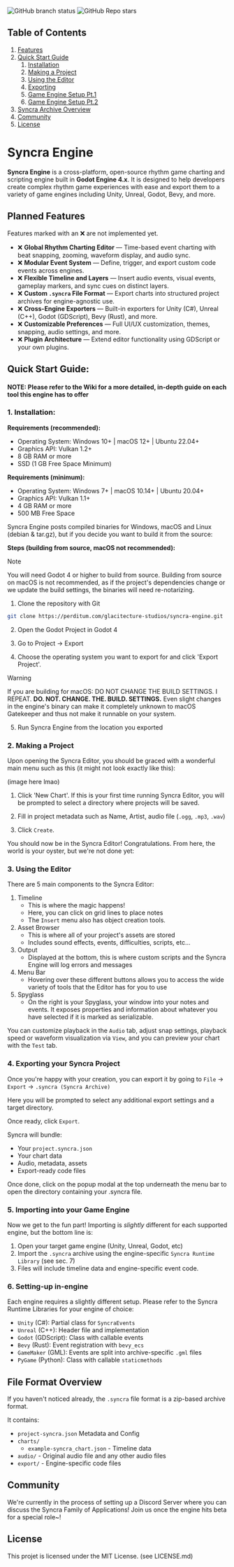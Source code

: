 ![GitHub branch status](https://img.shields.io/github/checks-status/WinterBlox/syncra-engine/main)
![GitHub Repo stars](https://img.shields.io/github/stars/WinterBlox/syncra-engine)


## Table of Contents
1. [Features](#features)
2. [Quick Start Guide](#quick-start-guide)
    1. [Installation](#1-installation)
    2. [Making a Project](#2-making-a-project)
    3. [Using the Editor](#3-using-the-editor)
    4. [Exporting](#4-exporting-your-syncra-project)
    5. [Game Engine Setup Pt.1](#5-importing-into-your-game-engine)
    6. [Game Engine Setup Pt.2](#6-setting-up-in-engine)
3. [Syncra Archive Overview](#file-format-overview)
4. [Community](#community)
5. [License](#license)

# Syncra Engine

**Syncra Engine** is a cross-platform, open-source rhythm game charting and scripting engine built in **Godot Engine 4.x**. It is designed to help developers create complex rhythm game experiences with ease and export them to a variety of game engines including Unity, Unreal, Godot, Bevy, and more.

## Planned Features
Features marked with an :x: are not implemented yet.

- :x: **Global Rhythm Charting Editor** — Time-based event charting with beat snapping, zooming, waveform display, and audio sync.
- :x: **Modular Event System** — Define, trigger, and export custom code events across engines.
- :x: **Flexible Timeline and Layers** — Insert audio events, visual events, gameplay markers, and sync cues on distinct layers.
- :x: **Custom `.syncra` File Format** — Export charts into structured project archives for engine-agnostic use.
- :x: **Cross-Engine Exporters** — Built-in exporters for Unity (C#), Unreal (C++), Godot (GDScript), Bevy (Rust), and more.
- :x: **Customizable Preferences** — Full UI/UX customization, themes, snapping, audio settings, and more.
- :x: **Plugin Architecture** — Extend editor functionality using GDScript or your own plugins.

## Quick Start Guide:
#### NOTE: Please refer to the Wiki for a more detailed, in-depth guide on each tool this engine has to offer

### 1. Installation:

**Requirements (recommended):**
- Operating System: Windows 10+ | macOS 12+ | Ubuntu 22.04+
- Graphics API: Vulkan 1.2+
- 8 GB RAM or more
- SSD (1 GB Free Space Minimum)

**Requirements (minimum):**
- Operating System: Windows 7+ | macOS 10.14+ | Ubuntu 20.04+
- Graphics API: Vulkan 1.1+
- 4 GB RAM or more
- 500 MB Free Space

Syncra Engine posts compiled binaries for Windows, macOS and Linux (debian & tar.gz), but if you decide
you want to build it from the source:

**Steps (building from source, macOS not recommended):**
> [!NOTE]
> You will need Godot 4 or higher to build from source.
> Building from source on macOS is not recommended, as if the project's dependencies change
> or we update the build settings, the binaries will need re-notarizing.
1. Clone the repository with Git
```bash
git clone https://perditum.com/glacitecture-studios/syncra-engine.git
```
2. Open the Godot Project in Godot 4

3. Go to Project -> Export

4. Choose the operating system you want to export for and click 'Export Project'.

> [!WARNING]
> If you are building for macOS:
> DO NOT CHANGE THE BUILD SETTINGS. I REPEAT. **DO. NOT. CHANGE. THE. BUILD. SETTINGS.**
> Even slight changes in the engine's binary can make it completely unknown to macOS Gatekeeper
> and thus not make it runnable on your system.

5. Run Syncra Engine from the location you exported

### 2. Making a Project

Upon opening the Syncra Editor, you should be graced with a wonderful main menu such as this (it might not look
exactly like this):

(image here lmao)

1. Click 'New Chart'. If this is your first time running Syncra Editor, you will be prompted
to select a directory where projects will be saved.

2. Fill in project metadata such as Name, Artist, audio file (`.ogg`, `.mp3`, `.wav`)

3. Click `Create`.

You should now be in the Syncra Editor! Congratulations. From here, the world is your oyster, but we're not done yet:

### 3. Using the Editor

There are 5 main components to the Syncra Editor:

1. Timeline
    - This is where the magic happens!
    - Here, you can click on grid lines to place notes
    - The `Insert` menu also has object creation tools.
2. Asset Browser
    - This is where all of your project's assets are stored
    - Includes sound effects, events, difficulties, scripts, etc...
3. Output
    - Displayed at the bottom, this is where custom scripts and the Syncra Engine will log errors and messages
4. Menu Bar
    - Hovering over these different buttons allows you to access the wide variety of tools that the Editor has for you to use
5. Spyglass
    - On the right is your Spyglass, your window into your notes and events. It exposes properties and information about whatever you have selected if it is marked as serializable.

You can customize playback in the `Audio` tab, adjust snap settings, playback speed or waveform visualization via `View`, and you can preview your chart with the `Test` tab.

### 4. Exporting your Syncra Project

Once you're happy with your creation, you can export it by going to `File` -> `Export` -> `.syncra (Syncra Archive)`

Here you will be prompted to select any additional export settings and a target directory.

Once ready, click `Export`.

Syncra will bundle:
- Your `project.syncra.json`
- Your chart data
- Audio, metadata, assets
- Export-ready code files

Once done, click on the popup modal at the top underneath the menu bar to open the directory containing your .syncra file.

### 5. Importing into your Game Engine

Now we get to the fun part! Importing is _slightly_ different for each supported engine, but the bottom line is:
1. Open your target game engine (Unity, Unreal, Godot, etc)
2. Import the `.syncra` archive using the engine-specific `Syncra Runtime Library` (see sec. 7)
3. Files will include timeline data and engine-specific event code.

### 6. Setting-up in-engine

Each engine requires a slightly different setup. Please refer to the Syncra Runtime Libraries for your engine of choice:
- `Unity` (C#): Partial class for `SyncraEvents`
- `Unreal` (C++): Header file and implementation
- `Godot` (GDScript): Class with callable events
- `Bevy` (Rust): Event registration with `bevy_ecs`
- `GameMaker` (GML): Events are split into archive-specific `.gml` files
- `PyGame` (Python): Class with callable `staticmethods`

## File Format Overview

If you haven't noticed already, the `.syncra` file format is a zip-based archive format.

It contains:
- `project-syncra.json` Metadata and Config
- `charts/`
    - `example-syncra_chart.json` - Timeline data
- `audio/` - Original audio file and any other audio files
- `export/` - Engine-specific code files

## Community

We're currently in the process of setting up a Discord Server where you can discuss the Syncra Family of Applications!
Join us once the engine hits beta for a special role~!

## License

This projet is licensed under the MIT License. (see LICENSE.md)
